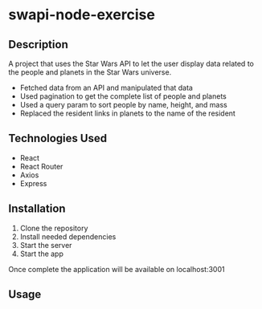 # swapi-node-exercise

## Description
A project that uses the Star Wars API to let the user display data related to the people and planets in the Star Wars universe.

- Fetched data from an API and manipulated that data
- Used pagination to get the complete list of people and planets
- Used a query param to sort people by name, height, and mass
- Replaced the resident links in planets to the name of the resident

## Technologies Used

- React
- React Router
- Axios
- Express

## Installation

1. Clone the repository
2. Install needed dependencies
3. Start the server
4. Start the app

Once complete the application will be available on localhost:3001

## Usage


